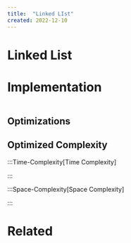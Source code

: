 ```yaml
---
title:  "Linked LIst"
created: 2022-12-10
---
```

# Linked List

# Implementation

```python

```

## Optimizations

## Optimized Complexity

:::Time-Complexity[Time Complexity] 


:::

:::Space-Complexity[Space Complexity] 


:::



# Related
